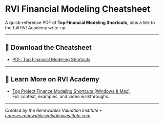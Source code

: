 # RVI Financial Modeling Cheatsheet

A quick-reference PDF of **Top Financial Modeling Shortcuts**, plus a link to the full RVI Academy write-up.

---

## 📄 Download the Cheatsheet

- [PDF: Top Financial Modeling Shortcuts](./cheatsheet-financial-modeling-shortcuts.pdf)

---

## 🔗 Learn More on RVI Academy

- [Top Project Finance Modeling Shortcuts (Windows & Mac)](https://courses.renewablesvaluationinstitute.com/pages/academy/top-project-finance-modeling-shortcuts)  
  Full context, examples, and video walkthroughs.

---

_Created by the Renewables Valuation Institute • [courses.renewablesvaluationinstitute.com](https://courses.renewablesvaluationinstitute.com)_
